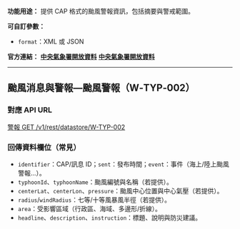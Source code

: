 **功能用途：** 提供 CAP 格式的颱風警報資訊，包括摘要與警戒範圍。

**可自訂參數：**
- `format`：XML 或 JSON

**官方連結：** **[中央氣象署開放資料](https://opendata.cwa.gov.tw/dataset/warning/W-C0034-001)** **[中央氣象署開放資料](https://opendata.cwa.gov.tw/dataset/warning/W-C0034-002)** 

---
## 颱風消息與警報—颱風警報（W‑TYP‑002）

### 對應 API URL
[警報 GET /v1/rest/datastore/W-TYP-002](https://opendata.cwa.gov.tw/dist/opendata-swagger.html?urls.primaryName=openAPI#/%E8%AD%A6%E5%A0%B1/get_v1_rest_datastore_W_TYP_002)

### 回傳資料欄位（常見）
- `identifier`：CAP/訊息 ID；`sent`：發布時間；`event`：事件（海上/陸上颱風警報...）。
- `typhoonId`、`typhoonName`：颱風編號與名稱（若提供）。
- `centerLat`、`centerLon`、`pressure`：颱風中心位置與中心氣壓（若提供）。
- `radius`/`windRadius`：七等/十等風暴風半徑（若提供）。
- `area`：受影響區域（行政區、海域、多邊形/折線）。
- `headline`、`description`、`instruction`：標題、說明與防災建議。